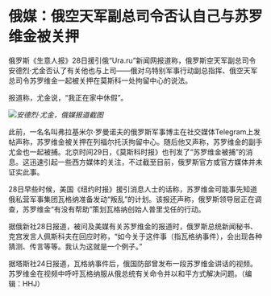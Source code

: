 

# 俄媒：俄空天军副总司令否认自己与苏罗维金被关押

俄罗斯《生意人报》28日援引俄“Ura.ru”新闻网报道称，俄罗斯空天军副总司令安德烈·尤金否认了有关他也与上司——俄对乌特别军事行动副总指挥、俄空天军总司令苏罗维金一起被关押在莫斯科一处拘留中心的说法。

报道称，尤金说，“我正在家中休假”。

![](https://inews.gtimg.com/news_bt/OGPmAJxQz1oyBOLjNyWoDORfh3xgtcFvc4pwFmtLx0xBoAA/1000)_安德烈·尤金，俄媒报道截图_

此前，一名名叫弗拉基米尔·罗曼诺夫的俄罗斯军事博主在社交媒体Telegram上发帖声称，苏罗维金被关押在列福尔托沃拘留中心。随后他又声称，苏罗维金的副手尤金也一起被捕。北京时间29日，《莫斯科时报》也刊发了“苏罗维金被捕”的消息。这迅速引起一些西方媒体的关注，不过截至目前，俄罗斯官方或官方媒体并未证实此事。

28日早些时候，美国《纽约时报》援引消息人士的话称，苏罗维金可能事先知道俄私营军事集团瓦格纳准备发动“叛乱”的计划。该报还声称，俄罗斯领导层正在调查，苏罗维金“有没有帮助”策划瓦格纳创始人普里戈任的行动。

据俄新社28日报道，被问及美媒有关苏罗维金的报道时，俄罗斯总统新闻秘书、克宫发言人佩斯科夫在回应时称，“如今关于这件事（指瓦格纳事件），会出现各种猜测、传言等等。我认为这就是一个例子。”

据塔斯社24日报道，瓦格纳事件后，俄国防部曾发布一段苏罗维金讲话的视频。苏罗维金在视频中呼吁瓦格纳服从俄总统有关命令并以和平方式解决问题。（编辑：HHJ）

